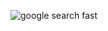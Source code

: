 ![google search fast](https://external-content.duckduckgo.com/iu/?u=https%3A%2F%2Ftse1.mm.bing.net%2Fth%3Fid%3DOIP.2Xk3Dmu7spnp8LeQIbgSXQHaE6%26pid%3DApi%26h%3D160&f=1)
